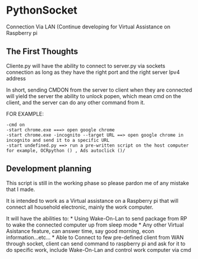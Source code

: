 # PythonSocket
Connection Via LAN (Continue developing for Virtual Assistance on Raspberry pi

## The First Thoughts
  Cliente.py will have the ability to connect to server.py via sockets connection as long as they have the right port and the right server Ipv4 address
  
  
  In short, sending CMDON from the server to client when they are connected will yield the server the ability to unlock popen, which mean cmd on the client, and the server can do any other command from it.
  
  FOR EXAMPLE:
  
    -cmd on
    -start chrome.exe ===> open google chrome
    -start chrome.exe -incognito --target URL ==> open google chrome in incognito and send it to a specific URL
    -start undefined.py ==> run a pre-written script on the host computer for example, OCRpython () , Ads autoclick ()/


## Development planning

  This script is still in the working phase so please pardon me of any mistake that I made.
  
  It is intended to work as a Virtual assistance on a Raspberry pi that will connect all household electronic, mainly the work computer. 
  
  It will have the abilities to:
    * Using Wake-On-Lan to send package from RP to wake the connected computer up from sleep mode
    * Any other Virtual Asistance feature, can answer time, say good morning, econ information...etc...
    * Able to Connect to few pre-defined client from WAN through socket, client can send command to raspberry pi and ask for it to do specific work, include Wake-On-Lan and control work computer via cmd
